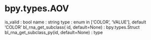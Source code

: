 # bpy.types.AOV

is_valid : bool
name : string
type : enum in [‘COLOR’, ‘VALUE’], default ‘COLOR’
bl_rna_get_subclass( id, default=None) : bpy.types.Struct
bl_rna_get_subclass_py(id, default=None) : type